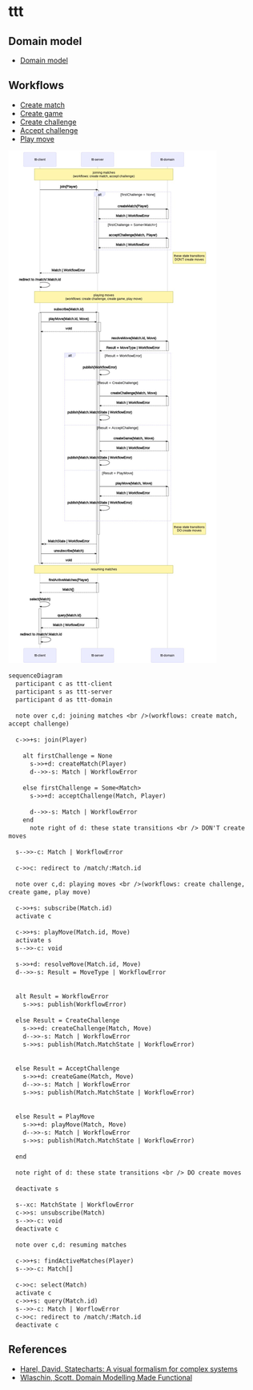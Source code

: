 # ttt

## Domain model

- [Domain model](./ttt-domain/src/domain/model.ts)

## Workflows

- [Create match](./ttt-domain/src/workflows/create-match/workflow.ts)
- [Create game](./ttt-domain/src/workflows/create-game/workflow.ts)
- [Create challenge](./ttt-domain/src/workflows/create-challenge/workflow.ts)
- [Accept challenge](./ttt-domain/src/workflows/accept-challenge/workflow.ts)
- [Play move](./ttt-domain/src/workflows/play-move/workflow.ts)

![ttt sequence diagram](ttt-sequence-diagram.png)

```mermaid
sequenceDiagram
  participant c as ttt-client
  participant s as ttt-server
  participant d as ttt-domain

  note over c,d: joining matches <br />(workflows: create match, accept challenge)

  c->>+s: join(Player)

    alt firstChallenge = None
      s->>+d: createMatch(Player)
      d-->>-s: Match | WorkflowError

    else firstChallenge = Some<Match>
      s->>+d: acceptChallenge(Match, Player)

      d-->>-s: Match | WorkflowError
    end
      note right of d: these state transitions <br /> DON'T create moves

  s-->>-c: Match | WorkflowError

  c->>c: redirect to /match/:Match.id

  note over c,d: playing moves <br />(workflows: create challenge, create game, play move)

  c->>+s: subscribe(Match.id)
  activate c

  c->>+s: playMove(Match.id, Move)
  activate s
  s-->>-c: void

  s->>+d: resolveMove(Match.id, Move)
  d-->>-s: Result = MoveType | WorkflowError


  alt Result = WorkflowError
    s->>s: publish(WorkflowError)

  else Result = CreateChallenge
    s->>+d: createChallenge(Match, Move)
    d-->>-s: Match | WorkflowError
    s->>s: publish(Match.MatchState | WorkflowError)


  else Result = AcceptChallenge
    s->>+d: createGame(Match, Move)
    d-->>-s: Match | WorkflowError
    s->>s: publish(Match.MatchState | WorkflowError)


  else Result = PlayMove
    s->>+d: playMove(Match, Move)
    d-->>-s: Match | WorkflowError
    s->>s: publish(Match.MatchState | WorkflowError)

  end

  note right of d: these state transitions <br /> DO create moves

  deactivate s

  s--xc: MatchState | WorkflowError
  c->>s: unsubscribe(Match)
  s-->>-c: void
  deactivate c

  note over c,d: resuming matches

  c->>+s: findActiveMatches(Player)
  s-->>-c: Match[]

  c->>c: select(Match)
  activate c
  c->>+s: query(Match.id)
  s-->>-c: Match | WorflowError
  c->>c: redirect to /match/:Match.id
  deactivate c
```

## References

- [Harel, David. Statecharts: A visual formalism for complex systems](http://www.inf.ed.ac.uk/teaching/courses/seoc/2004_2005/resources/statecharts.pdf)
- [Wlaschin, Scott. Domain Modelling Made Functional](https://fsharpforfunandprofit.com/books/)
